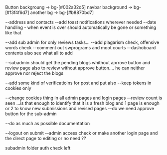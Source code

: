 Button backgroung -> bg-[#002a32d5]
navbar background -> bg-[#f3f4f6d7]
another bg -> bg-[#b8870bd7]


--address and contacts
--add toast notifications wherever needed
--date handling - when event is over should automatically be gone or something like that

--add sub admin for only reviews tasks...
--add plagarism check, offensive words check
--comment out swprograms and moot courts 
--dashoboard contents also see what all to add

--subadmin should get the pending blogs whithout aprrove button and review page also to review without approve button....
he can neither approve nor reject the blogs 

--add some kind of verificatioins for post and put also
--keep tokens in cookies only

--change cookies thing in all admin pages and login pages
--review count is seen ...is that enough to identify that it is a fresh blog and 1 page is enough or 2 to know new submissions and revised pages
--do we need approve button for the sub-admin

--do as much as possible documentation

--logout on submit
--admin access check or make another login page and the direct page to editing or no need ??

subadmin folder auth check left
